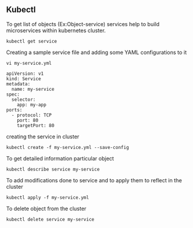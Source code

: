 
## Kubectl

To get list of objects (Ex:Object-service)
services help to build microservices within kubernetes cluster.
```shell
kubectl get service
```
Creating a sample service file and adding some YAML configurations to it
```shell
vi my-service.yml
```
```shell
apiVersion: v1
kind: Service
metadata:
  name: my-service
spec:
  selector:
    app: my-app
ports:
  - protocol: TCP
    port: 80
    targetPort: 80
```
creating the service in cluster
```shell
kubectl create -f my-service.yml --save-config
```
To get detailed information particular object
```shell
kubectl describe service my-service 
```
To add modifications done to service and to apply them to reflect in the cluster
```shell
kubectl apply -f my-service.yml
```
To delete object from the cluster
```shell
kubectl delete service my-service
